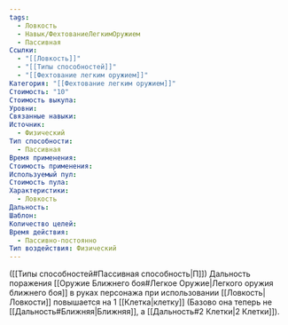 ```yaml
---
tags:
  - Ловкость
  - Навык/ФехтованиеЛегкимОружием
  - Пассивная
Ссылки:
  - "[[Ловкость]]"
  - "[[Типы способностей]]"
  - "[[Фехтование легким оружием]]"
Категория: "[[Фехтование легким оружием]]"
Стоимость: "10"
Стоимость выкупа: 
Уровни: 
Связанные навыки: 
Источник:
  - Физический
Тип способности:
  - Пассивная
Время применения: 
Стоимость применения: 
Используемый пул: 
Стоимость пула: 
Характеристики:
  - Ловкость
Дальность: 
Шаблон: 
Количество целей: 
Время действия:
  - Пассивно-постоянно
Тип воздействия: Физический
---
```

([[Типы способностей#Пассивная способность|П]]) Дальность поражения [[Оружие Ближнего боя#Легкое Оружие|Легкого оружия ближнего боя]] в руках персонажа при использовании [[Ловкость|Ловкости]] повышается на 1 [[Клетка|клетку]] (Базово она теперь не [[Дальность#Ближняя|Ближняя]], а [[Дальность#2 Клетки|2 Клетки]]). 
